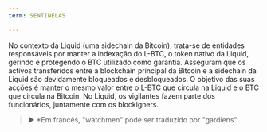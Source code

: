 ```yaml
---
term: SENTINELAS

---
```

No contexto da Liquid (uma sidechain da Bitcoin), trata-se de entidades responsáveis por manter a indexação do L-BTC, o token nativo da Liquid, gerindo e protegendo o BTC utilizado como garantia. Asseguram que os activos transferidos entre a blockchain principal da Bitcoin e a sidechain da Liquid são devidamente bloqueados e desbloqueados. O objetivo das suas acções é manter o mesmo valor entre o L-BTC que circula na Liquid e o BTC que circula na Bitcoin. No Liquid, os vigilantes fazem parte dos funcionários, juntamente com os blockigners.

> ► *Em francês, "watchmen" pode ser traduzido por "gardiens"